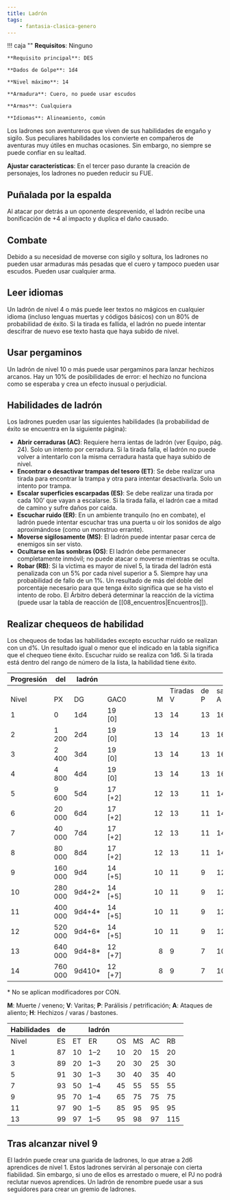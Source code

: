```yaml
---
title: Ladrón
tags:
    - fantasia-clasica-genero
---
```


!!! caja ""
    **Requisitos**: Ninguno

    **Requisito principal**: DES

    **Dados de Golpe**: 1d4

    **Nivel máximo**: 14

    **Armadura**: Cuero, no puede usar escudos

    **Armas**: Cualquiera
    
    **Idiomas**: Alineamiento, común

Los ladrones son aventureros que viven de sus habilidades de engaño y sigilo. Sus peculiares habilidades los convierte en compañeros de aventuras muy útiles en muchas ocasiones. Sin embargo, no siempre se puede confiar en su lealtad.

**Ajustar características**: En el tercer paso durante la creación de personajes, los ladrones no pueden reducir su FUE.

## Puñalada por la espalda
Al atacar por detrás a un oponente desprevenido, el ladrón recibe una bonificación de +4 al impacto y duplica el daño causado.

## Combate
Debido a su necesidad de moverse con sigilo y soltura, los ladrones no pueden usar armaduras más pesadas que el cuero y tampoco pueden usar escudos. Pueden usar cualquier arma.

## Leer idiomas
Un ladrón de nivel 4 o más puede leer textos no mágicos en cualquier idioma (incluso lenguas muertas y códigos básicos) con un 80% de probabilidad de éxito. Si la tirada es fallida, el ladrón no puede intentar descifrar de nuevo ese texto hasta que haya subido de nivel.

## Usar pergaminos
Un ladrón de nivel 10 o más puede usar pergaminos para lanzar hechizos arcanos. Hay un 10% de posibilidades de error: el hechizo no funciona como se esperaba y crea un efecto inusual o perjudicial.

## Habilidades de ladrón
Los ladrones pueden usar las siguientes habilidades (la probabilidad de éxito se encuentra en la siguiente página):

- **Abrir cerraduras (AC)**: Requiere herra ientas de ladrón (ver Equipo, pág. 24). Solo un intento por cerradura. Si la tirada falla, el ladrón no puede volver a intentarlo con la misma cerradura hasta que haya subido de nivel.
- **Encontrar o desactivar trampas del tesoro (ET)**: Se debe realizar una tirada para encontrar la trampa y otra para intentar desactivarla. Solo un intento por trampa.
- **Escalar superficies escarpadas (ES)**: Se debe realizar una tirada por cada 100’ que vayan a escalarse. Si la tirada falla, el ladrón cae a mitad de camino y sufre daños por caída.
- **Escuchar ruido (ER)**: En un ambiente tranquilo (no en combate), el ladrón puede intentar escuchar tras una puerta u oír los sonidos de algo aproximándose (como un monstruo errante).
- **Moverse sigilosamente (MS)**: El ladrón puede intentar pasar cerca de enemigos sin ser visto.
- **Ocultarse en las sombras (OS)**: El ladrón debe permanecer completamente inmóvil; no puede atacar o moverse mientras se oculta.
- **Robar (RB)**: Si la víctima es mayor de nivel 5, la tirada del ladrón está penalizada con un 5% por cada nivel superior a 5. Siempre hay una probabilidad de fallo de un 1%. Un resultado de más del doble del porcentaje necesario para que tenga éxito significa que se ha visto el intento de robo. El Árbitro deberá determinar la reacción de la víctima (puede usar la tabla de reacción de [[08_encuentros|Encuentros]]).

## Realizar chequeos de habilidad
Los chequeos de todas las habilidades excepto escuchar ruido se realizan con un d%. Un resultado igual o menor que el indicado en la tabla significa que el chequeo tiene éxito. Escuchar ruido se realiza con 1d6. Si la tirada está dentro del rango de número de la lista, la habilidad tiene éxito.

| Progresión | del     | ladrón |          | <div style="width:70px" /> |              |         |                | <div style="width:70px" /> |
| ---------- | ------- | ------ | -------- | -------------------------: | ------------ | ------- | -------------- | :------------------------- |
| <br>Nivel  | <br>PX  | <br>DG | <br>GAC0 |                      <br>M | Tiradas<br>V | de<br>P | salvación<br>A | <br>H                      |
| 1          | 0       | 1d4    | 19 [0]   |                         13 | 14           | 13      | 16             | 15                         |
| 2          | 1 200   | 2d4    | 19 [0]   |                         13 | 14           | 13      | 16             | 15                         |
| 3          | 2 400   | 3d4    | 19 [0]   |                         13 | 14           | 13      | 16             | 15                         |
| 4          | 4 800   | 4d4    | 19 [0]   |                         13 | 14           | 13      | 16             | 15                         |
| 5          | 9 600   | 5d4    | 17 [+2]  |                         12 | 13           | 11      | 14             | 13                         |
| 6          | 20 000  | 6d4    | 17 [+2]  |                         12 | 13           | 11      | 14             | 13                         |
| 7          | 40 000  | 7d4    | 17 [+2]  |                         12 | 13           | 11      | 14             | 13                         |
| 8          | 80 000  | 8d4    | 17 [+2]  |                         12 | 13           | 11      | 14             | 13                         |
| 9          | 160 000 | 9d4    | 14 [+5]  |                         10 | 11           | 9       | 12             | 10                         |
| 10         | 280 000 | 9d4+2* | 14 [+5]  |                         10 | 11           | 9       | 12             | 10                         |
| 11         | 400 000 | 9d4+4* | 14 [+5]  |                         10 | 11           | 9       | 12             | 10                         |
| 12         | 520 000 | 9d4+6* | 14 [+5]  |                         10 | 11           | 9       | 12             | 10                         |
| 13         | 640 000 | 9d4+8* | 12 [+7]  |                          8 | 9            | 7       | 10             | 8                          |
| 14         | 760 000 | 9d410* | 12 [+7]  |                          8 | 9            | 7       | 10             | 8                          |

  \* No se aplican modificadores por CON.
  
  **M**: Muerte / veneno; **V**:   Varitas;  **P**: Parálisis / petrificación; **A**: Ataques de aliento;  **H**: Hechizos / varas / bastones.

 | Habilidades | de  |     | ladrón |     |     |     |     |
 | ----------- | --- | --- | ------ | --- | --- | --- | --- |
 | Nivel       | ES  | ET  | ER     | OS  | MS  | AC  | RB  |
 | 1           | 87  | 10  | 1–2    | 10  | 20  | 15  | 20  |
 | 3           | 89  | 20  | 1–3    | 20  | 30  | 25  | 30  |
 | 5           | 91  | 30  | 1–3    | 30  | 40  | 35  | 40  |
 | 7           | 93  | 50  | 1–4    | 45  | 55  | 55  | 55  |
 | 9           | 95  | 70  | 1–4    | 65  | 75  | 75  | 75  |
 | 11          | 97  | 90  | 1–5    | 85  | 95  | 95  | 95  |
 | 13          | 99  | 97  | 1–5    | 95  | 98  | 97  | 115 |

## Tras alcanzar nivel 9
El ladrón puede crear una guarida de ladrones, lo que atrae a 2d6 aprendices de nivel 1. Estos ladrones servirán al personaje con cierta fiabilidad. Sin embargo, si uno de ellos es arrestado o muere, el PJ no podrá reclutar nuevos aprendices. Un ladrón de renombre puede usar a sus seguidores para crear un gremio de ladrones.
